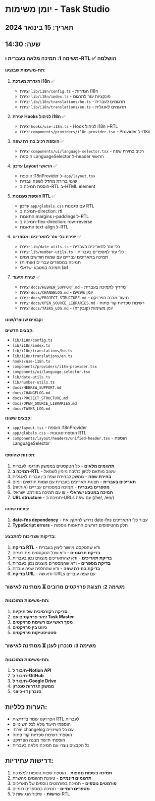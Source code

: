 # יומן משימות - Task Studio

## תאריך: 15 בינואר 2024
## שעה: 14:30

### משימה 1: תמיכה מלאה בעברית ו-RTL ✅ הושלמה

#### תת-משימות שבוצעו:

1. **הגדרת מערכת i18n** ✅
   - יצירת `lib/i18n/config.ts` - הגדרות i18n
   - יצירת `lib/i18n/index.ts` - פונקציות עזר לתרגום
   - יצירת `lib/i18n/translations/he.ts` - תרגומים לעברית
   - יצירת `lib/i18n/translations/en.ts` - תרגומים לאנגלית

2. **יצירת Hooks לניהול i18n** ✅
   - יצירת `hooks/use-i18n.ts` - Hook לניהול i18n ו-RTL
   - יצירת `components/providers/i18n-provider.tsx` - Provider ל-i18n

3. **הוספת רכיב בחירת שפה** ✅
   - יצירת `components/ui/language-selector.tsx` - רכיב בחירת שפה
   - הוספת LanguageSelector ל-header הראשי

4. **עדכון Layout הראשי** ✅
   - הוספת I18nProvider ל-`app/layout.tsx`
   - שינוי ברירת מחדל לשפה עברית
   - הוספת תמיכה ב-RTL ב-HTML element

5. **הוספת סגנונות RTL** ✅
   - עדכון `app/globals.css` עם סגנונות RTL
   - תמיכה ב-direction: rtl
   - התאמת margins ו-paddings ל-RTL
   - תמיכה ב-flex-direction: row-reverse
   - התאמת text-align ל-RTL

6. **יצירת כלי עזר לתאריכים ומספרים** ✅
   - יצירת `lib/date-utils.ts` - כלי עזר לתאריכים בעברית
   - יצירת `lib/number-utils.ts` - כלי עזר למספרים בעברית
   - תמיכה בתאריכים עבריים עם שמות חודשים וימים
   - תמיכה במספרים עבריים (אותיות)
   - תמיכה במטבע ישראלי (₪)

7. **יצירת תיעוד** ✅
   - יצירת `docs/HEBREW_SUPPORT.md` - מדריך לתמיכה בעברית
   - יצירת `docs/CHANGELOG.md` - יומן שינויים
   - יצירת `docs/PROJECT_STRUCTURE.md` - תיעוד מבנה הפרויקט
   - יצירת `docs/OPEN_SOURCE_LIBRARIES.md` - רשימת ספריות קוד פתוח
   - יצירת `docs/TASKS_LOG.md` - יומן משימות (קובץ זה)

#### קבצים שנוצרו/שונו:

**קבצים חדשים:**
- `lib/i18n/config.ts`
- `lib/i18n/index.ts`
- `lib/i18n/translations/he.ts`
- `lib/i18n/translations/en.ts`
- `hooks/use-i18n.ts`
- `components/providers/i18n-provider.tsx`
- `components/ui/language-selector.tsx`
- `lib/date-utils.ts`
- `lib/number-utils.ts`
- `docs/HEBREW_SUPPORT.md`
- `docs/CHANGELOG.md`
- `docs/PROJECT_STRUCTURE.md`
- `docs/OPEN_SOURCE_LIBRARIES.md`
- `docs/TASKS_LOG.md`

**קבצים ששונו:**
- `app/layout.tsx` - הוספת I18nProvider
- `app/globals.css` - הוספת סגנונות RTL
- `components/layout/headers/unified-header.tsx` - הוספת LanguageSelector

#### תכונות שהוספו:

1. **תרגומים מלאים** - כל הטקסטים בממשק תורגמו לעברית
2. **תמיכה ב-RTL** - עיצוב מותאם לכיוון כתיבה מימין לשמאל
3. **בחירת שפה** - ממשק לבחירת שפה בין עברית לאנגלית
4. **תאריכים בעברית** - תצוגת תאריכים בעברית עם שמות חודשים וימים
5. **מספרים בעברית** - תמיכה במספרים עבריים (אותיות)
6. **תמיכה במטבע ישראלי** - ₪ עם תמיכה בפורמט ישראלי
7. **URL structure** - תמיכה ב-URLs עם שפה (/he/, /en/)

#### בעיות שזוהו:

1. **date-fns dependency** - נדרש להתקין את date-fns עבור כלי התאריכים
2. **TypeScript errors** - חלק מהטיפוסים דורשים התאמות נוספות

#### בדיקות שצריכות להתבצע:

1. **בדיקת RTL** - ודא שהטקסט מיושר לימין בעברית
2. **בדיקת תרגומים** - ודא שכל הטקסטים מתורגמים
3. **בדיקת תאריכים** - ודא שהתאריכים מוצגים נכון בעברית
4. **בדיקת מספרים** - ודא שהמספרים מוצגים נכון בעברית
5. **בדיקת בחירת שפה** - ודא שהחלפת שפה עובדת
6. **בדיקת URL** - ודא שה-URLs עם שפה עובדים

### משימה 2: תצוגת פרויקטים מרובים ⏳ ממתינה לאישור

#### תת-משימות מתוכננות:

1. **סריקה רקורסיבית של תיקיות**
2. **זיהוי פרויקטים עם Task Master**
3. **מסך ראשי עם רשימת פרויקטים**
4. **ניווט בין פרויקטים**
5. **סטטיסטיקות פרויקטים**

### משימה 3: סנכרון לענן ⏳ ממתינה לאישור

#### תת-משימות מתוכננות:

1. **חיבור ל-Notion API**
2. **חיבור ל-GitHub**
3. **חיבור ל-Google Drive**
4. **ממשק הגדרות סנכרון**
5. **סנכרון דו-כיווני**

## הערות כלליות:

- הפרויקט עומד בדרישות RTL לעברית
- הוספתי תיעוד מלא לכל השינויים
- יצרתי changelog עם כל השינויים
- הוספתי רשימת ספריות קוד פתוח
- הוספתי תיעוד מבנה הפרויקט
- כל הקבצים נוצרו עם תמיכה מלאה בעברית

## דרישות עתידיות:

1. **תמיכה בשפות נוספות** - הוספת שפות נוספות למערכת
2. **תרגומים דינמיים** - טעינת תרגומים מהשרת
3. **פורמטים נוספים** - תמיכה בפורמטים נוספים של תאריכים
4. **מספרים רומיים** - תמיכה במספרים רומיים
5. **נגישות** - שיפור הנגישות ל-RTL 